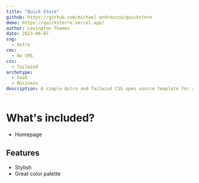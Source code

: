 ```yaml
---
title: "Quick Store"
github: https://github.com/michael-andreuzza/quickstore
demo: https://quickstorre.vercel.app/
author: Lexington Themes
date: 2023-06-07
ssg:
  - Astro
cms:
  - No CMS
css:
  - Tailwind
archetype:
  - SaaS
  - Business
description: A simple Astro and Tailwind CSS open source template for your store. Embed products from services like Gumroad or Lemonsqueezy.
---
```


# What's included?
- Homepage

## Features
- Stylish
- Great color palette
